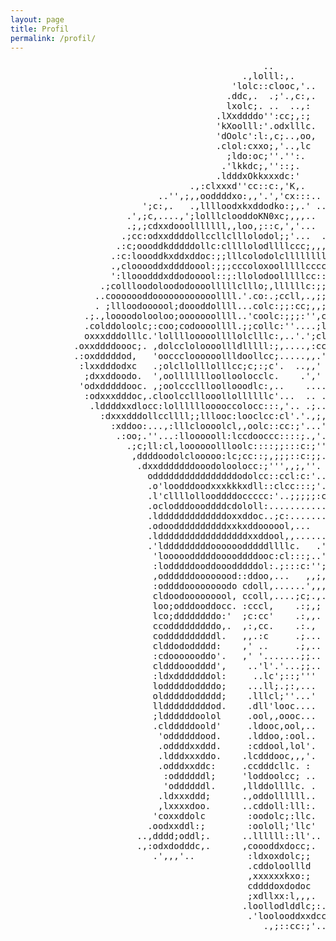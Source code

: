 ```yaml
---
layout: page
title: Profil
permalink: /profil/
---
```


<style>
nom { color: #000000; font-size: 3em; font-weight: bold; text-align: center; }
r { color: Red }
o { color: Orange }
g { color: Green }
b { color: #0969DA ;font-size: 2em;}
</style>

<pre>
                                                ..
                                            .,lolll:,.
                                          'lolc::clooc,'..
                                         .ddc,.  .;'.,c:,.
                                         lxolc;. ..  ..,:
                                       .lXxddddo'':cc;,:;
                                       'kXoolll:'.odxlllc.
                                       'dOolc':l:,c;..,oo,
                                       .clol:cxxo;,'..,lc
                                         ;ldo:oc;''.'':.
                                        .'lkkdc;,''::;.
                                       .ldddxOkkxxxdc:'
                                  .,:clxxxd''cc::c:,'K,.
                            ..'',;,,ooddddxo:,,'.','cx:::..
                         ';c:,.   .,lllloodxkxddodko:;,.' ....
                      .',;c,....,';lolllclooddoKN0xc;,,,..    ....
                      .;,;cdxxdooolllllll,,loo,;::c,','...   .   ..
                     .;cc:odxxddddollccllclllolodol;;'...  ..     ;.
                    .:c;oooddkdddddollc:cllllolodllllccc;,,,...  '.'.
                   .:c:loooddkxddxddoc:;;lllcolodolcllllllll:'......,
                   .,clooooddxddddoool:;;;cccoloxoolllllccccc:',,...:
                   ':llooodddxddodooool::;:llolodoolllllcc::::;l:,'';.
                 .;collloodoloododoooolllllclllo;,llllllc:;;:coolc',',
                ..cooooooddoooooooooooollll.'.co:.;ccll,.,;;:looolc,';
                . ;llloodoooool;doooddollll...colc:;;:cc;,,;codddoc';'.
              .;.,loooodolooloo;ooooooollll..'coolc:;;;:'',cxddoolcc:.'
              .colddoloolc;:coo;codoooollll.;;collc:''....;lxddoolc:;.'
              oxxxdddolllc.'lollllooooollllolclllc:,..'.';cldoooool:;''
            .oxxddddoooc;. ,dolccloloooollldlllll:;,....,:cclddoollc:,.
            .:oxdddddod,   'oocccloooooollldoollcc;.....,,.''oooll;','..
             :lxxdddodxc   .;olcllolllolllcc;c;:;c'.  ..,,' .ooolcl;'.'
              ;dxxddoodo.  ',oollllllloolloolocclc.    .','  :oddollc:;'
             'odxdddddooc. ,;oolcccllloollooodlc:,..    .... .;oool:''.'
              :odxxxdddoc,.cloolcclllooollollllllc'...  .. .  .cooc''. .
               .lddddxxdlocc:lollllllooooccolocc:::,'.. .;..' .'ool:;' '
                 :dxxxdddollccllll;;lllooc:looclcc:cl'.'.,;,; .cooooll...
                   :xddoo:...,:lllcloooolcl,,oolc::cc:;'...';  :doooool:..
                    .:oo;.''...:lloooooll:lccdooccc::::;.,'.'   :odddo:;..
                      .;c;ll:cl,loooooollloolc::::;;:::c:;''.    ;lddol, .
                       ,ddddoodolclooooo:lc;cc::;,;;;::c:;;..     ;xddl;..
                        .dxxdddddddooodoloolocc:;''',,;,''. '      dxdocc.
                          oddddddddddddddddodolcc::ccl:c:'...      'col,;,
                          .o'loodddoodxxxkkkxdll::clcc:::;'.'      .:ol...
                          .l'cllllollooddddoccccc:'..;;;;;:c,      .c,...,
                          .oclodddoooddddcdololl:...........'     ,:o.   ..
                          .ldddddddddddddoxxddoc..;c:.......'    .doo. ....
                          .odooddddddddddxxkxddoooool,...   .    .::xocccc.
                          .ldddddddddddddddddxxddool,,.......    .oddool;
                          .'ldddddddddoooooodddddllllc.   .'.     ,.','
                           'looooodddddooooddddooc:cl:::;..'
                           :lodddddooddooodddddol:.;:::c:'';
                           ,oddddddoooooood::ddoo,...   ,,;,
                           :oddddoooooooodo cdoll,......',,,
                           cldoodooooooool, ccoll,....;c;.,.
                           loo;odddooddocc. :cccl,    .:;,;
                           lco;ddddddddo:'  ;c:cc'    .:,,.
                           ccodddddddddo,.  ,:,cc.    .:.,
                           coddddddddddl.   ,,.:c     .;...
                           clddododdddd:    ,' ..     .;,..
                           :cdooooooddo'.   ,' '.......;;..
                           cldddooodddd',    ..'l'.'...;;..
                           :ldxdddddddol:     ..lc';::;'''
                           lodddddoddddo;    ...ll;.;:,...
                           oldddddoddddd;    .lllcl;''...'
                           lldddddddddod.    .dll'looc....
                           ;lddddddoolol     .ool,,oooc...
                           .cldddddoold'     .ldooc,ool,..
                            'oddddddood.     .lddoo,:ool..
                            .oddddxxddd.     :cddool,lol'.
                            .ldddxxxddo.    .lcdddooc,,,'.
                            .odddxxddc:     .ccdddcllc. :
                             :oddddddl;     'loddoolcc; ..
                             'oddddddl.     ,llddollllc. .
                            .ldxxxddd;      .,oddollllll..
                            ,lxxxxdoo.      ..cddoll:lll:.
                           'coxxddolc        :oodolc;:llc.
                          .oodxxddl:;        :oololl;'llc'
                        ..,dddd;oddl;.      ..llllll::ll'..
                        .,:odxdodddc,.      ,coooddxdocc;.
                           .',,,'..          :ldxoxdolc;;
                                             .cddoloollld
                                             ,xxxxxxkxo:;
                                             cddddoxdodoc
                                             ;xdllxx:l,,,.
                                            .loollodlddlc;:.
                                             .'loolooddxxdcc
                                                .,;::cc:;'..
</pre>


